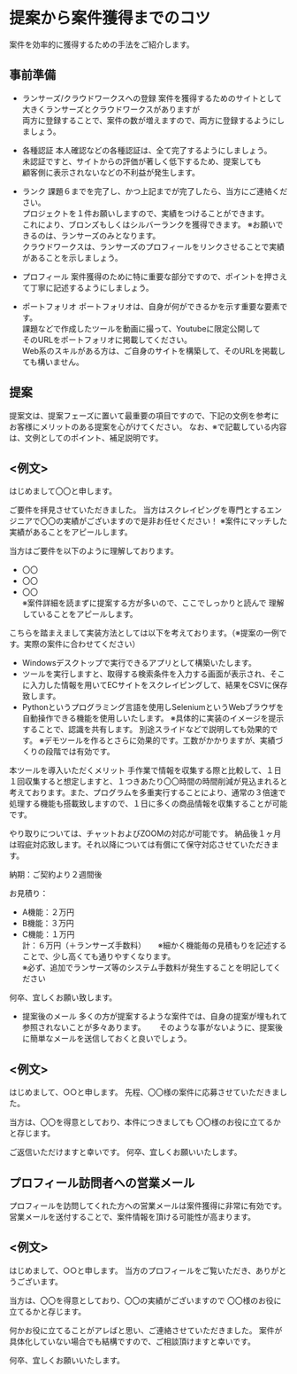 # 提案から案件獲得までのコツ
案件を効率的に獲得するための手法をご紹介します。

## 事前準備
- ランサーズ/クラウドワークスへの登録
案件を獲得するためのサイトとして大きくランサーズとクラウドワークスがありますが  
両方に登録することで、案件の数が増えますので、両方に登録するようにしましょう。

- 各種認証
本人確認などの各種認証は、全て完了するようにしましょう。  
未認証ですと、サイトからの評価が著しく低下するため、提案しても  
顧客側に表示されないなどの不利益が発生します。

- ランク
課題６までを完了し、かつ上記までが完了したら、当方にご連絡ください。  
プロジェクトを１件お願いしますので、実績をつけることができます。  
これにより、ブロンズもしくはシルバーランクを獲得できます。
※お願いできるのは、ランサーズのみとなります。  
クラウドワークスは、ランサーズのプロフィールをリンクさせることで実績があることを示しましょう。  

- プロフィール
案件獲得のために特に重要な部分ですので、ポイントを押さえて丁寧に記述するようにしましょう。  

- ポートフォリオ
ポートフォリオは、自身が何ができるかを示す重要な要素です。  
課題などで作成したツールを動画に撮って、Youtubeに限定公開して  
そのURLをポートフォリオに掲載してください。  
Web系のスキルがある方は、ご自身のサイトを構築して、そのURLを掲載しても構いません。  

## 提案
提案文は、提案フェーズに置いて最重要の項目ですので、下記の文例を参考に
お客様にメリットのある提案を心がけてください。
なお、※で記載している内容は、文例としてのポイント、補足説明です。

<例文>
---------------------------------------------
はじめまして〇〇と申します。

ご要件を拝見させていただきました。
当方はスクレイピングを専門とするエンジニアで〇〇の実績がございますので是非お任せください！
※案件にマッチした実績があることをアピールします。

当方はご要件を以下のように理解しております。
- 〇〇  
- 〇〇  
- 〇〇  
※案件詳細を読まずに提案する方が多いので、ここでしっかりと読んで
理解していることをアピールします。

こちらを踏まえまして実装方法としては以下を考えております。（※提案の一例です。実際の案件に合わせてください）
- Windowsデスクトップで実行できるアプリとして構築いたします。
- ツールを実行しますと、取得する検索条件を入力する画面が表示され、そこに入力した情報を用いてECサイトをスクレイピングして、結果をCSVに保存致します。
- Pythonというプログラミング言語を使用しSeleniumというWebブラウザを自動操作できる機能を使用しいたします。
※具体的に実装のイメージを提示することで、認識を共有します。
別途スライドなどで説明しても効果的です。
※デモツールを作るとさらに効果的です。工数がかかりますが、実績づくりの段階では有効です。

本ツールを導入いただくメリット
手作業で情報を収集する際と比較して、１日１回収集すると想定しますと、１つきあたり〇〇時間の時間削減が見込まれると考えております。また、プログラムを多重実行することにより、通常の３倍速で処理する機能も搭載致しますので、１日に多くの商品情報を収集することが可能です。

やり取りについては、チャットおよびZOOMの対応が可能です。
納品後１ヶ月は瑕疵対応致します。それ以降については有償にて保守対応させていただきます。

納期：ご契約より２週間後

お見積り：  
- A機能：２万円
- B機能：３万円
- C機能：１万円  
計：６万円（＋ランサーズ手数料）    　
※細かく機能毎の見積もりを記述することで、少し高くても通りやすくなります。  
※必ず、追加でランサーズ等のシステム手数料が発生することを明記してください  

何卒、宜しくお願い致します。

- 提案後のメール
多くの方が提案するような案件では、自身の提案が埋もれて参照されないことが多々あります。　　
そのような事がないように、提案後に簡単なメールを送信しておくと良いでしょう。  

<例文>
---------------------
はじめまして、○○と申します。
先程、〇〇様の案件に応募させていただきました。

当方は、〇〇を得意としており、本件につきましても
〇〇様のお役に立てるかと存じます。

ご返信いただけますと幸いです。
何卒、宜しくお願いいたします。


## プロフィール訪問者への営業メール
プロフィールを訪問してくれた方への営業メールは案件獲得に非常に有効です。
営業メールを送付することで、案件情報を頂ける可能性が高まります。

<例文>
---------------------
はじめまして、○○と申します。
当方のプロフィールをご覧いただき、ありがとうございます。

当方は、〇〇を得意としており、〇〇の実績がございますので
〇〇様のお役に立てるかと存じます。

何かお役に立てることがアレばと思い、ご連絡させていただきました。
案件が具体化していない場合でも結構ですので、ご相談頂けますと幸いです。

何卒、宜しくお願いいたします。
